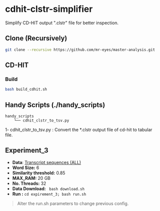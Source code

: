 # cdhit-clstr-simplifier

Simplify CD-HIT output ".clstr" file for better inspection.

## Clone (Recursively)
```sh
git clone --recursive https://github.com/mr-eyes/master-analysis.git 
```

## CD-HIT
### Build
```bash
bash build_cdhit.sh
```

  ## Handy Scripts (./handy_scripts)
``` 
handy_scripts
	└── cdhit_clstr_to_tsv.py  
```
1- cdhit_clstr_to_tsv.py : Convert the *.clstr output file of cd-hit to tabular file.

## Experiment_3 



 - **Data**: [Transcript sequences (ALL)](ftp://ftp.ebi.ac.uk/pub/databases/gencode/Gencode_human/release_28/gencode.v28.transcripts.fa.gz)
- **Word Size:** 6
- **Similarity threshold:** 0.85 
- **MAX_RAM:** 20 GB
- **No. Threads:** 32
- **Data Download:** ``` bash download.sh```
- **Run :** ``` cd expirement_3; bash run.sh ```

> Alter the run.sh parameters to change previous config.
